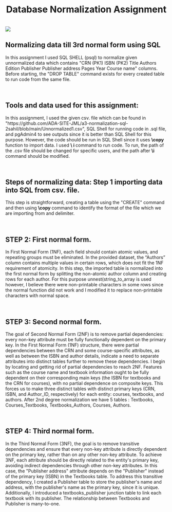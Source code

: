<h1  align=center  >Database Normalization Assignment </h1>

<br>

<img  src="https://miro.medium.com/v2/resize:fit:4800/format:webp/1*HmcXjAZ1VInTlJXqUUBfVg.jpeg"/>



<br>

<h2>Normalizing data till 3rd normal form using SQL</h2>

<p>In this assignment I used SQL  SHELL (psql) to normalize given unnormalized data which contains "CRN (PK1)	ISBN (PK2)	Title	Authors	Edition	Publisher	Publisher address	Pages	Year	Course name" columns. Before starting, the "DROP TABLE" command exists for every created table to run code from the same file.
</p>
<br>
<h2>Tools and data used for this assignment:</h2>

<p> In this assignment, I used the given csv. file which can be found in "https://github.com/ADA-SITE-JML/a3-normalization-sql-2sahil/blob/main/Unnormalized1.csv", SQL Shell for running code in .sql file, and pgAdmin4 to see outputs since it is better than SQL Shell for this purpose. However, the code should be run in SQL Shell since it uses <b>\copy </b> function to import data. I used <b>\ i </b> command to run code. To run, the path of the .csv file should be changed for specific users, and the path after  <b>\i</b> command should be modified.</p>
<br>
<h2>Steps of normalizing data: Step 1 importing data into SQL from csv. file.</h2>
<p> This step is straightforward, creating a table using the "CREATE" command and then using <b>\copy </b> command to identify the format of the file which we are importing from and delimiter.  </p>

<br>

<h2>STEP 2: First normal form.</h2>

  <p> In First Normal Form (1NF), each field should contain atomic values, and
repeating groups must be eliminated. In the provided dataset, the “Authors” column
contains multiple values in certain rows, which does not fit the 1NF requirement of
atomicity. In this step, the imported table is normalized into the first normal form by splitting the non-atomic author column and creating rows for each author. For this purpose unnest(string_to_array is used however, I believe there were non-printable characters in some rows since the normal function did not work and I modified it to replace non-printable characters with normal space.</p>  

<br>

<h2>STEP 3: Second normal form.</h2>  

<p> The goal of Second Normal Form (2NF) is to remove partial dependencies:
every non-key attribute must be fully functionally dependent on the primary key. In
the First Normal Form (1NF) structure, there were partial dependencies between the
CRN and some course-specific attributes, as well as between the ISBN and author
details, indicate a need to separate attributes into distinct tables further to remove
these dependencies. I begin by locating and getting rid of partial dependencies to reach 2NF. Features such as the course name and textbook information ought to be fully dependent on their corresponding main keys (the ISBN for textbooks and the CRN for courses), with no partial dependence on composite keys. This forces us to make three distinct tables with distinct primary keys (CRN, ISBN, and Author_ID, respectively) for each entity: courses, textbooks, and authors. After 2nd degree normalization we have 5 tables : Textbooks, Courses_Textbooks, Textbooks_Authors, Courses, Authors.</p> 

<br>  

<h2>STEP 4: Third normal form. </h2>

<p> In the Third Normal Form (3NF), the goal is to remove transitive dependencies and ensure that every non-key attribute is directly dependent on the primary key, rather than on any other non-key attribute. To achieve 3NF, each attribute should be directly related to the entity's primary key, avoiding indirect dependencies through other non-key attributes. In this case, the "Publisher address" attribute depends on the "Publisher" instead of the primary key (ISBN) in the Textbooks table. To address this transitive dependency, I created a Publisher table to store the publisher's name and address, with the publisher's name as the primary key, since it is unique. Additionally, I introduced a textbooks_publisher junction table to link each textbook with its publisher. The relationship between Textbooks and Publisher is many-to-one.</p>

